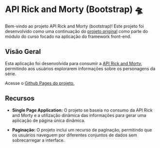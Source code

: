 # API Rick and Morty (Bootstrap) 🛸

Bem-vindo ao projeto API Rick and Morty (bootstrap)! Este projeto foi desenvolvido como uma continuação do [projeto original](https://github.com/joaocmellus/api-ricky-and-morty) como parte do módulo do curso focado na aplicação do framework front-end.

## Visão Geral

Esta aplicação foi desenvolvida para consumir a [API Rick and Morty](https://rickandmortyapi.com/), permitindo aos usuários explorarem informações sobre os personagens da série.

Acesse o [Github Pages do projeto.](https://joaocmellus.github.io/api-ricky-and-morty-bootstrap)

## Recursos

- **Single Page Application:** O projeto se baseia no consumo da API Rick and Morty e a utilização dinâmica das informações para gerar uma aplicação de página única dinâmica.

- **Paginação:** O projeto inclui um recurso de paginação, permitindo que os usuários naveguem por diferentes conjuntos de dados sem sobrecarregar a interface.
